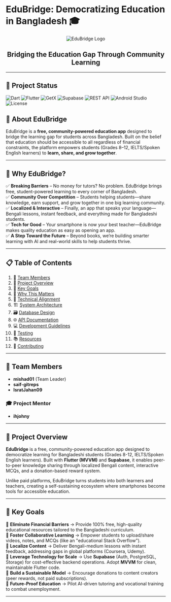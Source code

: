 # EduBridge: Democratizing Education in Bangladesh 🎓

<div align="center">

![EduBridge Logo](https://github.com/user-attachments/assets/c811683b-575e-44d4-a31c-d9661b6c3c60)

  
  <h2>Bridging the Education Gap Through Community Learning</h2>
</div>

---

## 📌 **Project Status**  
![Dart](https://img.shields.io/badge/Dart-3.0-blue?logo=dart&logoColor=white)
![Flutter](https://img.shields.io/badge/Flutter-3.10-blue?logo=flutter&logoColor=white)
![GetX](https://img.shields.io/badge/GetX-State_Management-purple?logo=getx&logoColor=white)
![Supabase](https://img.shields.io/badge/Supabase-PostgreSQL-brightgreen?logo=supabase)
![REST API](https://img.shields.io/badge/REST-API-red?logo=api&logoColor=white)
![Android Studio](https://img.shields.io/badge/Android_Studio-Giraffe-green?logo=androidstudio&logoColor=white)
![License](https://img.shields.io/badge/License-MIT-yellow.svg)

## **📖 About EduBridge**  
EduBridge is a **free, community-powered education app** designed to bridge the learning gap for students across Bangladesh. Built on the belief that education should be accessible to all regardless of financial constraints, the platform empowers students (Grades 8–12, IELTS/Spoken English learners) to **learn, share, and grow together**.  

--- 

## 🚀 **Why EduBridge?**  
✅ **Breaking Barriers** – No money for tutors? No problem. EduBridge brings free, student-powered learning to every corner of Bangladesh.  
✅ **Community Over Competition** – Students helping students—share knowledge, earn support, and grow together in one big learning community.  
✅ **Localized & Interactive** – Finally, an app that speaks your language—Bengali lessons, instant feedback, and everything made for Bangladeshi students.  
✅ **Tech for Good** – Your smartphone is now your best teacher—EduBridge makes quality education as easy as opening an app.  
✅ **A Step Toward the Future** – Beyond books, we’re building smarter learning with AI and real-world skills to help students thrive.  

---

## 📋 **Table of Contents**  
1. 👥 [Team Members](#-team-members)  
2. 🚀 [Project Overview](#-project-overview)  
3. 🎯 [Key Goals](#-key-goals)  
4. 🌟 [Why This Matters](#-why-this-matters)  
5. 🔧 [Technical Alignment](#-technical-alignment)  
6. 🏗️ [System Architecture](#-system-architecture)  
7. 🗃️ [Database Design](#-database-design)  
8. 🌐 [API Documentation](#-api-documentation)  
9. 💻 [Development Guidelines](#-development-guidelines)  
10. 🧪 [Testing](#-testing)  
11. 📚 [Resources](#-resources)  
12. 🤝 [Contributing](#-contributing)  

---

## 👥 **Team Members**  
- **mishad01** (Team Leader)  
- **saif-gitreps**  
- **IsratJahan09**  

### 🎓 **Project Mentor**  
- **ihjohny**  

---

## 🚀 **Project Overview**  
**EduBridge** is a free, community-powered education app designed to democratize learning for Bangladeshi students (Grades 8-12, IELTS/Spoken English learners). Built with **Flutter (MVVM)** and **Supabase**, it enables peer-to-peer knowledge sharing through localized Bengali content, interactive MCQs, and a donation-based reward system.  

Unlike paid platforms, EduBridge turns students into both learners and teachers, creating a self-sustaining ecosystem where smartphones become tools for accessible education.  

---

## 🎯 **Key Goals**  
📌 **Eliminate Financial Barriers** → Provide 100% free, high-quality educational resources tailored to the Bangladeshi curriculum.  
📌 **Foster Collaborative Learning** → Empower students to upload/share videos, notes, and MCQs (like an "educational Stack Overflow").  
📌 **Localize Content** → Deliver Bengali-medium lessons with instant feedback, addressing gaps in global platforms (Coursera, Udemy).  
📌 **Leverage Technology for Scale** → Use **Supabase** (Auth, PostgreSQL, Storage) for cost-effective backend operations. Adopt **MVVM** for clean, maintainable Flutter code.  
📌 **Build a Sustainable Model** → Encourage donations to content creators (peer rewards, not paid subscriptions).  
📌 **Future-Proof Education** → Pilot AI-driven tutoring and vocational training to combat unemployment.  

---